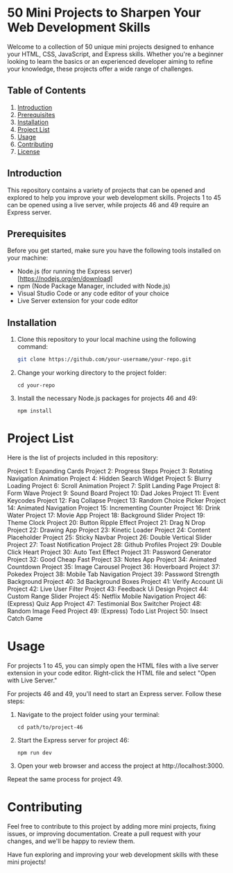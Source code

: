 # 50 Mini Projects to Sharpen Your Web Development Skills

Welcome to a collection of 50 unique mini projects designed to enhance your HTML, CSS, JavaScript, and Express skills. Whether you're a beginner looking to learn the basics or an experienced developer aiming to refine your knowledge, these projects offer a wide range of challenges.

## Table of Contents

1. [Introduction](#introduction)
2. [Prerequisites](#prerequisites)
3. [Installation](#installation)
4. [Project List](#project-list)
5. [Usage](#usage)
6. [Contributing](#contributing)
7. [License](#license)

## Introduction

This repository contains a variety of projects that can be opened and explored to help you improve your web development skills. 
Projects 1 to 45 can be opened using a live server, while projects 46 and 49 require an Express server.

## Prerequisites

Before you get started, make sure you have the following tools installed on your machine:

- Node.js (for running the Express server) [https://nodejs.org/en/download]
- npm (Node Package Manager, included with Node.js)
- Visual Studio Code or any code editor of your choice
- Live Server extension for your code editor

## Installation

1. Clone this repository to your local machine using the following command:
   ```bash
   git clone https://github.com/your-username/your-repo.git
2. Change your working directory to the project folder:
   ```
   cd your-repo
3. Install the necessary Node.js packages for projects 46 and 49:
   ```
   npm install

#  Project List

Here is the list of projects included in this repository:

Project 1: Expanding Cards
Project 2: Progress Steps
Project 3: Rotating Navigation Animation
Project 4: Hidden Search Widget
Project 5: Blurry Loading
Project 6: Scroll Animation
Project 7: Split Landing Page
Project 8: Form Wave
Project 9: Sound Board
Project 10: Dad Jokes
Project 11: Event Keycodes
Project 12: Faq Collapse
Project 13: Random Choice Picker
Project 14: Animated Navigation
Project 15: Incrementing Counter
Project 16: Drink Water
Project 17: Movie App
Project 18: Background Slider
Project 19: Theme Clock
Project 20: Button Ripple Effect
Project 21: Drag N Drop
Project 22: Drawing App
Project 23: Kinetic Loader
Project 24: Content Placeholder
Project 25: Sticky Navbar
Project 26: Double Vertical Slider
Project 27: Toast Notification
Project 28: Github Profiles
Project 29: Double Click Heart
Project 30: Auto Text Effect
Project 31: Password Generator
Project 32: Good Cheap Fast
Project 33: Notes App
Project 34: Animated Countdown
Project 35: Image Carousel
Project 36: Hoverboard
Project 37: Pokedex
Project 38: Mobile Tab Navigation
Project 39: Password Strength Background
Project 40: 3d Background Boxes
Project 41: Verify Account Ui
Project 42: Live User Filter
Project 43: Feedback Ui Design
Project 44: Custom Range Slider
Project 45: Netflix Mobile Navigation
Project 46: (Express) Quiz App
Project 47: Testimonial Box Switcher
Project 48: Random Image Feed
Project 49: (Express) Todo List
Project 50: Insect Catch Game

# Usage
For projects 1 to 45, you can simply open the HTML files with a live server extension in your code editor. Right-click the HTML file and select "Open with Live Server."

For projects 46 and 49, you'll need to start an Express server. Follow these steps:

1. Navigate to the project folder using your terminal:
   ```
   cd path/to/project-46
2. Start the Express server for project 46:
   ```
   npm run dev
3. Open your web browser and access the project at http://localhost:3000.

Repeat the same process for project 49.

# Contributing
Feel free to contribute to this project by adding more mini projects, fixing issues, 
or improving documentation. Create a pull request with your changes, and we'll be happy
to review them.

Have fun exploring and improving your web development skills with these mini projects!

   

